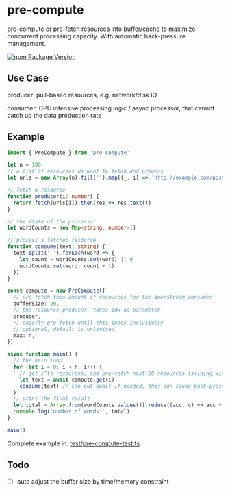 # pre-compute

pre-compute or pre-fetch resources into buffer/cache to maximize concurrent processing capacity.
With automatic back-pressure management.

[![npm Package Version](https://img.shields.io/npm/v/pre-compute.svg?maxAge=3600)](https://www.npmjs.com/package/pre-compute)

## Use Case

producer: pull-based resources, e.g. network/disk IO

consumer: CPU intensive processing logic / async processor, that cannot catch up the data production rate

## Example

```typescript
import { PreCompute } from 'pre-compute'

let n = 100
// a list of resources we want to fetch and process
let urls = new Array(n).fill('').map((_, i) => 'http://example.com/post/' + i)

// fetch a resource
function producer(i: number) {
  return fetch(urls[i]).then(res => res.text())
}

// the state of the processor
let wordCounts = new Map<string, number>()

// process a fetched resource
function consume(text: string) {
  text.split(' ').forEach(word => {
    let count = wordCounts.get(word) || 0
    wordCounts.set(word, count + 1)
  })
}

const compute = new PreCompute({
  // pre-fetch this amount of resources for the downstream consumer
  bufferSize: 20,
  // the resource producer, takes idx as parameter
  producer,
  // eagerly pre-fetch until this index inclusively
  // optional, default is unlimited
  max: n,
})

async function main() {
  // the main loop
  for (let i = 0; i < n; i++) {
    // get i^th resources, and pre-fetch next 20 resources (sliding window)
    let text = await compute.get(i)
    consume(text) // can put await if needed, this can cause back-pressure on the pre-fetching
  }
  // print the final result
  let total = Array.from(wordCounts.values()).reduce((acc, c) => acc + c)
  console.log('number of words:', total)
}

main()
```

Complete example in: [test/pre-compute-test.ts](./test/pre-compute-test.ts)

## Todo

- [ ] auto adjust the buffer size by time/memory constraint
